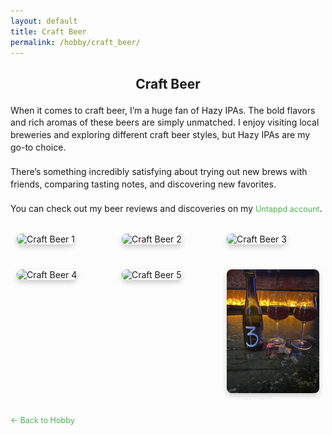 ```yaml
---
layout: default
title: Craft Beer
permalink: /hobby/craft_beer/
---
```


<h1>Craft Beer</h1>

<p>When it comes to craft beer, I’m a huge fan of Hazy IPAs. The bold flavors and rich aromas of these beers are simply unmatched. I enjoy visiting local breweries and exploring different craft beer styles, but Hazy IPAs are my go-to choice.</p>

<p>There’s something incredibly satisfying about trying out new brews with friends, comparing tasting notes, and discovering new favorites.</p>

<!-- 添加 Untappd 账号链接 -->
<p>You can check out my beer reviews and discoveries on my <a href="https://untappd.com/user/KatoMegumi" target="_blank">Untappd account</a>.</p>

<!-- 图片布局 -->
<div class="image-row">
  <div class="image-column">
    <img src="/hobby_images/craft_beer_1.jpg" alt="Craft Beer 1" />
  </div>
  <div class="image-column">
    <img src="/hobby_images/craft_beer_2.jpg" alt="Craft Beer 2" />
  </div>
  <div class="image-column">
    <img src="/hobby_images/craft_beer_3.jpg" alt="Craft Beer 3" />
  </div>
</div>

<div class="image-row"> 
  <div class="image-column">
    <img src="/hobby_images/craft_beer_4.jpg" alt="Craft Beer 4" />
  </div>
  <div class="image-column">
    <img src="/hobby_images/craft_beer_5.jpg" alt="Craft Beer 5" />
  </div>
  <div class="image-column">
    <img src="/hobby_images/craft_beer_6.jpg" alt="Craft Beer 6" />
  </div>
</div>

<!-- 返回按钮 -->
<a href="/hobby">← Back to Hobby</a>

<!-- 自定义样式 -->
<style>
  .image-row {
    display: flex;
    justify-content: space-between;
    margin-bottom: 20px; /* 增加图片之间的间距 */
  }

  .image-column {
    flex: 1;
    padding: 10px;
    max-width: 30%; /* 将图片列的宽度限制为 30%，缩小图片 */
  }

  .image-column img {
    width: 100%; /* 图片占满列宽 */
    height: auto;
    border-radius: 8px; /* 添加圆角效果 */
    box-shadow: 0 4px 8px rgba(0, 0, 0, 0.2); /* 添加阴影效果 */
  }

  h1 {
    font-size: 1.5em; /* 将字体大小从 2em 调整为 1.5em */
    margin-bottom: 20px;
    text-align: center;
  }

  p {
    font-size: 1em; /* 将段落字体大小从 1.2em 调整为 1em */
    line-height: 1.4; /* 调整行高 */
    margin-bottom: 20px;
  }

  a {
    color: #4CAF50;
    font-size: 0.9em; /* 将链接的字体大小调小 */
    text-decoration: none;
  }

  a:hover {
    color: #388E3C;
  }
</style>

